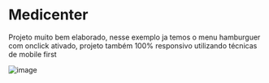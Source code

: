 # Medicenter
 Projeto muito bem elaborado, nesse exemplo ja temos o menu hamburguer com onclick ativado, projeto também 100% responsivo utilizando técnicas de mobile first
 
 ![image](https://user-images.githubusercontent.com/89669208/198641534-9b6168d6-6973-4c56-b82d-481a5b322df0.png)

